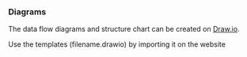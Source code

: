 ### Diagrams

The data flow diagrams and structure chart can be created on [Draw.io](https://draw.io/).

Use the templates (filename.drawio) by importing it on the website
